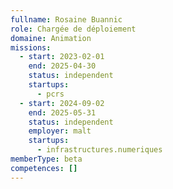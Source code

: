 ```yaml
---
fullname: Rosaine Buannic
role: Chargée de déploiement
domaine: Animation
missions:
  - start: 2023-02-01
    end: 2025-04-30
    status: independent
    startups:
      - pcrs
  - start: 2024-09-02
    end: 2025-05-31
    status: independent
    employer: malt
    startups:
      - infrastructures.numeriques
memberType: beta
competences: []
---
```

